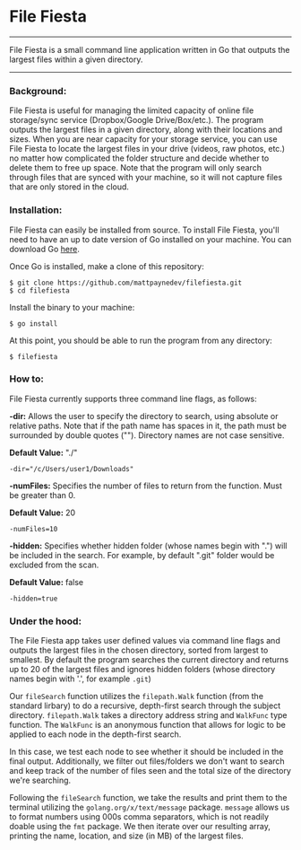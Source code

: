 # File Fiesta

---

File Fiesta is a small command line application written in Go that outputs the largest files within a given directory.

---

### Background:
File Fiesta is useful for managing the limited capacity of online file storage/sync service (Dropbox/Google Drive/Box/etc.). The program outputs the largest files in a given directory, along with their locations and sizes. When you are near capacity for your storage service, you can use File Fiesta to locate the largest files in your drive (videos, raw photos, etc.) no matter how complicated the folder structure and decide whether to delete them to free up space. Note that the program will only search through files that are synced with your machine, so it will not capture files that are only stored in the cloud.


### Installation:
File Fiesta can easily be installed from source. To install File Fiesta, you'll need to have an up to date version of Go installed on your machine. You can download Go [here](https://golang.org/).

Once Go is installed, make a clone of this repository:

```
$ git clone https://github.com/mattpaynedev/filefiesta.git
$ cd filefiesta
```

Install the binary to your machine:

```
$ go install
```

At this point, you should be able to run the program from any directory:

```
$ filefiesta
```

### How to:

File Fiesta currently supports three command line flags, as follows:

**-dir:** Allows the user to specify the directory to search, using absolute or relative paths. Note that if the path name has spaces in it, the path must be surrounded by double quotes (""). Directory names are not case sensitive.

**Default Value:** "./"

```
-dir="/c/Users/user1/Downloads"
```

**-numFiles:** Specifies the number of files to return from the function. Must be greater than 0.

**Default Value:** 20

```
-numFiles=10
```

**-hidden:** Specifies whether hidden folder (whose names begin with ".") will be included in the search. For example, by default ".git" folder would be excluded from the scan.

**Default Value:** false

```
-hidden=true
```

### Under the hood:
The File Fiesta app takes user defined values via command line flags and outputs the largest files in the chosen directory, sorted from largest to smallest. By default the program searches the current directory and returns up to 20 of the largest files and ignores hidden folders (whose directory names begin with '.', for example `.git`)

Our `fileSearch` function utilizes the `filepath.Walk` function (from the standard lirbary) to do a recursive, depth-first search through the subject directory. `filepath.Walk` takes a directory address string and `WalkFunc` type function. The `WalkFunc` is an anonymous function that allows for logic to be applied to each node in the depth-first search. 

In this case, we test each node to see whether it should be included in the final output. Additionally, we filter out files/folders we don't want to search and keep track of the number of files seen and the total size of the directory we're searching.

Following the `fileSearch` function, we take the results and print them to the terminal utilizing the `golang.org/x/text/message` package. `message` allows us to format numbers using 000s comma separators, which is not readily doable using the `fmt` package. We then iterate over our resulting array, printing the name, location, and size (in MB) of the largest files.
